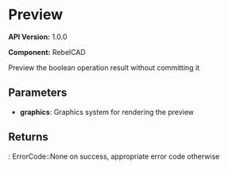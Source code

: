 # Preview

**API Version:** 1.0.0

**Component:** RebelCAD

Preview the boolean operation result without committing it

## Parameters

- **graphics**: Graphics system for rendering the preview

## Returns

: ErrorCode::None on success, appropriate error code otherwise

